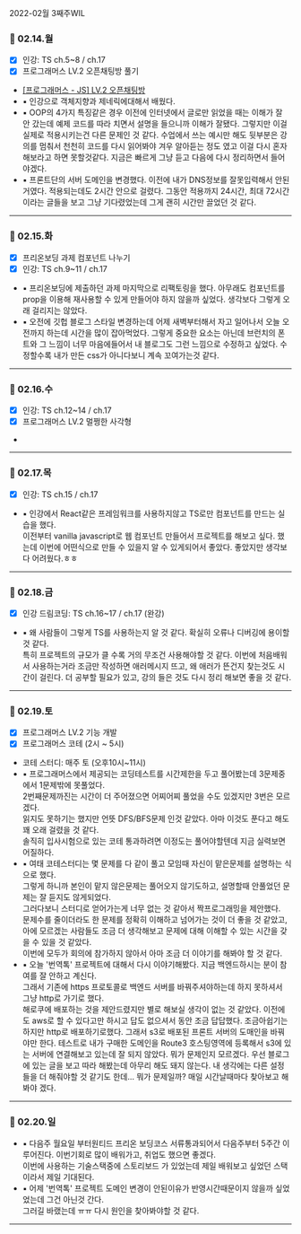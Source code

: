 2022-02월 3째주WIL

### 📆 02.14.월

- [x] 인강: TS ch.5~8 / ch.17
- [x] 프로그래머스 LV.2 오픈채팅방 풀기
- [[프로그래머스 - JS] LV.2 오픈채팅방](https://namgyungkim.github.io/coding-test/2022_02_14_coding_test/)
- ▪ 인강으로 객체지향과 제네릭에대해서 배웠다.
- ▪ OOP의 4가지 특징같은 경우 이전에 인터넷에서 글로만 읽었을 때는 이해가 잘 안 갔는데 예제 코드를 따라 치면서 설명을 들으니까 이해가 잘됐다. 그렇지만 이걸 실제로 적용시키는건 다른 문제인 것 같다. 수업에서 쓰는 예시만 해도 뒷부분은 강의를 멈춰서 천천히 코드를 다시 읽어봐야 겨우 알아듣는 정도 였고 이걸 다시 혼자 해보라고 하면 못할것같다. 지금은 빠르게 그냥 듣고 다음에 다시 정리하면서 들어야겠다.
- ▪ 프론트단의 서버 도메인을 변경했다. 이전에 내가 DNS정보를 잘못입력해서 안된거였다. 적용되는데도 2시간 안으로 걸렸다. 그동안 적용까지 24시간, 최대 72시간 이라는 글들을 보고 그냥 기다렸었는데 그게 괜히 시간만 끌었던 것 같다.

---

### 📆 02.15.화

- [x] 프리온보딩 과제 컴포넌트 나누기
- [x] 인강: TS ch.9~11 / ch.17
- ▪ 프리온보딩에 제출하던 과제 마지막으로 리팩토링을 했다. 아무래도 컴포넌트를 prop을 이용해 재사용할 수 있게 만들어야 하지 않을까 싶었다. 생각보다 그렇게 오래 걸리지는 않았다.
- ▪ 오전에 깃헙 블로그 스타일 변경하는데 어제 새벽부터해서 자고 일어나서 오늘 오전까지 하는데 시간을 많이 잡아먹었다. 그렇게 중요한 요소는 아닌데 브런치의 폰트와 그 느낌이 너무 마음에들어서 내 블로그도 그런 느낌으로 수정하고 싶었다. 수정할수록 내가 만든 css가 아니다보니 계속 꼬여가는것 같다.

---

### 📆 02.16.수

- [x] 인강: TS ch.12~14 / ch.17
- [x] 프로그래머스 LV.2 멀쩡한 사각형
-

---

### 📆 02.17.목

- [x] 인강: TS ch.15 / ch.17
- ▪ 인강에서 React같은 프레임워크를 사용하지않고 TS로만 컴포넌트를 만드는 실습을 했다. <br />
  이전부터 vanilla javascript로 웹 컴포넌트 만들어서 프로젝트를 해보고 싶다. 했는데 이번에 어떤식으로 만들 수 있을지 알 수 있게되어서 좋았다. 좋았지만 생각보다 어려웠다.ㅎㅎ

---

### 📆 02.18.금

- [x] 인강 드림코딩: TS ch.16~17 / ch.17 (완강)
- ▪ 왜 사람들이 그렇게 TS를 사용하는지 알 것 같다. 확실히 오류나 디버깅에 용이할 것 같다.  
   특히 프로젝트의 규모가 클 수록 거의 무조건 사용해야할 것 같다.
  이번에 처음배워서 사용하는거라 조금만 작성하면 애러메시지 뜨고, 왜 애러가 뜬건지 찾는것도 시간이 걸린다. 더 공부할 필요가 있고, 강의 들은 것도 다시 정리 해보면 좋을 것 같다.

---

### 📆 02.19.토

- [x] 프로그래머스 LV.2 기능 개발
- [x] 프로그래머스 코테 (2시 ~ 5시)
- 코테 스터디: 매주 토 (오후10시~11시)
- ▪ 프로그래머스에서 제공되는 코딩테스트를 시간제한을 두고 풀어봤는데 3문제중에서 1문제밖에 못풀었다.  
  2번째문제까진는 시간이 더 주어졌으면 어찌어찌 풀었을 수도 있겠지만 3번은 모르겠다.  
  읽지도 못하기는 했지만 언뜻 DFS/BFS문제 인것 같았다. 아마 이것도 푼다고 해도 꽤 오래 걸렸을 것 같다.  
  솔직히 입사시험으로 있는 코테 통과하려면 이정도는 풀어야할텐데 지금 실력보면 어질하다.
- ▪ 여태 코테스터디는 몇 문제를 다 같이 풀고 모임때 자신이 맡은문제를 설명하는 식으로 했다.  
  그렇게 하니까 본인이 맡지 않은문제는 풀어오지 않기도하고, 설명할때 안풀었던 문제는 잘 듣지도 않게되었다.  
  그러다보니 스터디로 얻어가는게 너무 없는 것 같아서 짝프로그래밍을 제안했다.  
  문제수를 줄이더라도 한 문제를 정확히 이해하고 넘어가는 것이 더 좋을 것 같았고, 아에 모르겠는 사람들도 조금 더 생각해보고 문제에 대해 이해할 수 있는 시간을 갖을 수 있을 것 같았다.  
  이번에 모두가 회의에 참가하지 않아서 아마 조금 더 이야기를 해봐야 할 것 같다.
- ▪ 오늘 '번역톡' 프로젝트에 대해서 다시 이야기해봤다. 지금 백엔드하시는 분이 참여를 잘 안하고 계신다.  
  그래서 기존에 https 프로토콜로 백엔드 서버를 바꿔주셔야하는데 하지 못하셔서 그냥 http로 가기로 했다.  
  해로쿠에 배포하는 것을 제안드렸지만 별로 해보실 생각이 없는 것 같았다. 이전에도 aws로 할 수 있다고만 하시고 답도 없으셔서 동안 조금 답답했다. 조금아쉽기는하지만 http로 배포하기로했다.
  그래서 s3로 배포된 프론트 서버의 도매인을 바꿔야만 한다. 테스트로 내가 구매한 도메인을 Route3 호스팅영역에 등록해서 s3에 있는 서버에 연결해보고 있는데 잘 되지 않았다. 뭐가 문제인지 모르겠다. 우선 블로그에 있는 글을 보고 따라 해봤는데 아무리 해도 돼지 않는다. 내 생각에는 다른 설정들을 더 해줘야할 것 같기도 한데... 뭐가 문제일까? 매일 시간날때마다 찾아보고 해봐야 겠다.

---

### 📆 02.20.일

- ▪ 다음주 월요일 부터원티드 프리온 보딩코스 서류통과되어서 다음주부터 5주간 이루어진다.
  이번기회로 많이 배워가고, 취업도 했으면 좋겠다.  
  이번에 사용하는 기술스택중에 스토리보드 가 있었는데 제일 배워보고 싶었던 스택이라서 제일 기대된다.
- ▪ 어제 '번역톡' 프로젝트 도메인 변경이 안된이유가 반영시간때문이지 않을까 싶었었는데 그건 아닌것 간다.  
  그러길 바랬는데 ㅠㅠ 다시 원인을 찾아봐야할 것 같다.

---

<br /><br /><br /><br />
